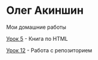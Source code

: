 

# Олег Акиншин
Мои домашние работы

[Урок 5](https://komradol.github.io/lesson_1/ "Моя готовая домашка") - Книга по HTML

[Урок 12](https://komradol.github.io/Lesson_12/ "Моя готовая домашка") - Работа с репозиторием
